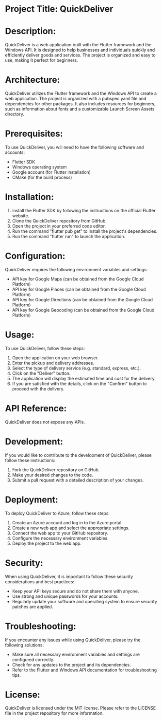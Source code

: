 
# Project Title: QuickDeliver

# Description:
QuickDeliver is a web application built with the Flutter framework and the Windows API. It is designed to help businesses and individuals quickly and efficiently deliver goods and services. The project is organized and easy to use, making it perfect for beginners.

# Architecture:
QuickDeliver utilizes the Flutter framework and the Windows API to create a web application. The project is organized with a pubspec.yaml file and dependencies for other packages. It also includes resources for beginners, such as information about fonts and a customizable Launch Screen Assets directory.

# Prerequisites:
To use QuickDeliver, you will need to have the following software and accounts:
- Flutter SDK
- Windows operating system
- Google account (for Flutter installation)
- CMake (for the build process)

# Installation:
1. Install the Flutter SDK by following the instructions on the official Flutter website.
2. Clone the QuickDeliver repository from GitHub.
3. Open the project in your preferred code editor.
4. Run the command "flutter pub get" to install the project's dependencies.
5. Run the command "flutter run" to launch the application.

# Configuration:
QuickDeliver requires the following environment variables and settings:
- API key for Google Maps (can be obtained from the Google Cloud Platform)
- API key for Google Places (can be obtained from the Google Cloud Platform)
- API key for Google Directions (can be obtained from the Google Cloud Platform)
- API key for Google Geocoding (can be obtained from the Google Cloud Platform)

# Usage:
To use QuickDeliver, follow these steps:
1. Open the application on your web browser.
2. Enter the pickup and delivery addresses.
3. Select the type of delivery service (e.g. standard, express, etc.).
4. Click on the "Deliver" button.
5. The application will display the estimated time and cost for the delivery.
6. If you are satisfied with the details, click on the "Confirm" button to proceed with the delivery.

# API Reference:
QuickDeliver does not expose any APIs.

# Development:
If you would like to contribute to the development of QuickDeliver, please follow these instructions:
1. Fork the QuickDeliver repository on GitHub.
2. Make your desired changes to the code.
3. Submit a pull request with a detailed description of your changes.

# Deployment:
To deploy QuickDeliver to Azure, follow these steps:
1. Create an Azure account and log in to the Azure portal.
2. Create a new web app and select the appropriate settings.
3. Connect the web app to your GitHub repository.
4. Configure the necessary environment variables.
5. Deploy the project to the web app.

# Security:
When using QuickDeliver, it is important to follow these security considerations and best practices:
- Keep your API keys secure and do not share them with anyone.
- Use strong and unique passwords for your accounts.
- Regularly update your software and operating system to ensure security patches are applied.

# Troubleshooting:
If you encounter any issues while using QuickDeliver, please try the following solutions:
- Make sure all necessary environment variables and settings are configured correctly.
- Check for any updates to the project and its dependencies.
- Refer to the Flutter and Windows API documentation for troubleshooting tips.

# License:
QuickDeliver is licensed under the MIT license. Please refer to the LICENSE file in the project repository for more information.
